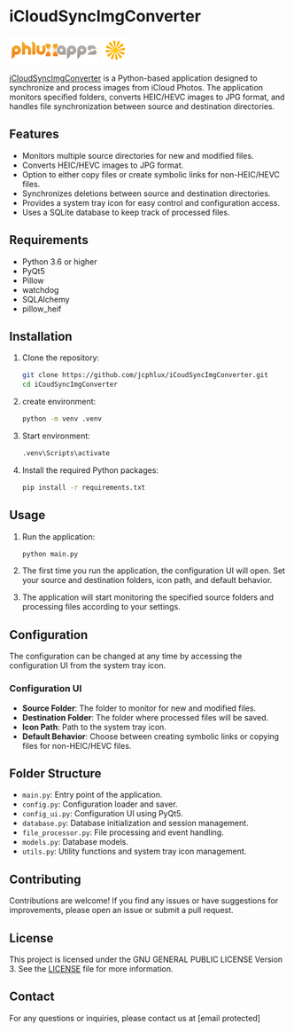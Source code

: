 
# iCloudSyncImgConverter

<img src="imgs/PhluxApps.svg" alt="iCloudSyncImgConverter Logo" height="50">

<img src="imgs/sun_icon_corrected.svg" alt="iCloudSyncImgConverter Logo" height="50">

[iCloudSyncImgConverter](https://github.com/jcphlux/iCoudSyncImgConverter) is a Python-based application designed to synchronize and process images from iCloud Photos. The application monitors specified folders, converts HEIC/HEVC images to JPG format, and handles file synchronization between source and destination directories.

## Features

- Monitors multiple source directories for new and modified files.
- Converts HEIC/HEVC images to JPG format.
- Option to either copy files or create symbolic links for non-HEIC/HEVC files.
- Synchronizes deletions between source and destination directories.
- Provides a system tray icon for easy control and configuration access.
- Uses a SQLite database to keep track of processed files.

## Requirements

- Python 3.6 or higher
- PyQt5
- Pillow
- watchdog
- SQLAlchemy
- pillow_heif

## Installation

1. Clone the repository:

    ```sh
    git clone https://github.com/jcphlux/iCoudSyncImgConverter.git
    cd iCoudSyncImgConverter
    ```

2. create environment:

    ```sh
    python -m venv .venv
    ```

3. Start environment:

    ```sh
    .venv\Scripts\activate
    ```

4. Install the required Python packages:

    ```sh
    pip install -r requirements.txt
    ```

## Usage

1. Run the application:

    ```sh
    python main.py
    ```

2. The first time you run the application, the configuration UI will open. Set your source and destination folders, icon path, and default behavior.

3. The application will start monitoring the specified source folders and processing files according to your settings.

## Configuration

The configuration can be changed at any time by accessing the configuration UI from the system tray icon.

### Configuration UI

- **Source Folder**: The folder to monitor for new and modified files.
- **Destination Folder**: The folder where processed files will be saved.
- **Icon Path**: Path to the system tray icon.
- **Default Behavior**: Choose between creating symbolic links or copying files for non-HEIC/HEVC files.

## Folder Structure

- `main.py`: Entry point of the application.
- `config.py`: Configuration loader and saver.
- `config_ui.py`: Configuration UI using PyQt5.
- `database.py`: Database initialization and session management.
- `file_processor.py`: File processing and event handling.
- `models.py`: Database models.
- `utils.py`: Utility functions and system tray icon management.

## Contributing

Contributions are welcome! If you find any issues or have suggestions for improvements, please open an issue or submit a pull request.

## License

This project is licensed under the GNU GENERAL PUBLIC LICENSE Version 3. See the [LICENSE](LICENSE) file for more information.

## Contact

For any questions or inquiries, please contact us at [email protected]
